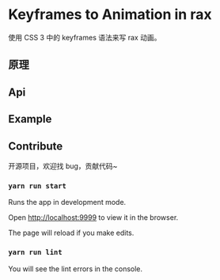 # Keyframes to Animation in rax

使用 CSS 3 中的 keyframes 语法来写 rax 动画。

## 原理

## Api

## Example

## Contribute

开源项目，欢迎找 bug，贡献代码~
### `yarn run start`

Runs the app in development mode.

Open [http://localhost:9999](http://localhost:9999) to view it in the browser.

The page will reload if you make edits.

### `yarn run lint`

You will see the lint errors in the console.
